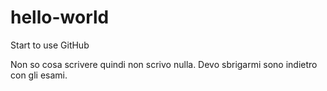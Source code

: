 # hello-world
Start to use GitHub

Non so cosa scrivere quindi non scrivo nulla.
Devo sbrigarmi sono indietro con gli esami.
